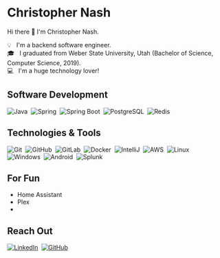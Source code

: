 # Christopher Nash

Hi there 👋 I'm Christopher Nash.

💡 &nbsp; I'm a backend software engineer.\
🎓 &nbsp; I graduated from Weber State University, Utah (Bachelor of Science, Computer Science, 2019).\
💻 &nbsp; I'm a huge technology lover!

## Software Development

![Java](https://img.shields.io/badge/-Java-000?&logo=Java&logoColor=007396&color=black)&nbsp;
![Spring](https://img.shields.io/badge/-Spring-000?&logo=Spring&color=black)&nbsp;
![Spring Boot](https://img.shields.io/badge/-SpringBoot-000?&logo=Spring%20Boot&color=black)&nbsp;
![PostgreSQL](https://img.shields.io/badge/-PostgreSQL-336791?style=flat-square&logo=postgresql&color=black)&nbsp;
![Redis](https://img.shields.io/badge/-Redis-black?style=flat-square&logo=Redis&color=black)

## Technologies & Tools
![Git](https://img.shields.io/badge/-Git-black?style=flat-square&logo=git&color=black)&nbsp;
![GitHub](https://img.shields.io/badge/-GitHub-181717?style=flat-square&logo=github&color=black)&nbsp;
![GitLab](https://img.shields.io/badge/-GitLab-FCA121?style=flat-square&logo=gitlab&color=black)&nbsp;
![Docker](https://img.shields.io/badge/-Docker-black?style=flat-square&logo=docker&color=black)&nbsp;
![IntelliJ](https://img.shields.io/badge/-IntelliJ%20IDEA-black?style=flat-square&logo=jetbrains&color=black)&nbsp;
![AWS](https://img.shields.io/badge/-AWS-000?&logo=Amazon-AWS&logoColor=F90&color=black)&nbsp;
![Linux](https://img.shields.io/badge/-Linux-black?style=flat-square&logo=linux&color=black)&nbsp;
![Windows](https://img.shields.io/badge/-Windows-000?style=flat-square&logo=windows&color=black)&nbsp;
![Android](https://img.shields.io/badge/-Android-000?style=flat-square&logo=android&color=black)&nbsp;
![Splunk](https://img.shields.io/badge/-Splunk-000?style=flat-square&logo=splunk&color=black)&nbsp;

## For Fun
* Home Assistant
* Plex
* 

## Reach Out
<a href="https://www.linkedin.com/in/christophernashslc" target="_blank"><img alt="LinkedIn" src="https://img.shields.io/badge/-LinkedIn-0077B5?style=flat-square&logo=Linkedin&logoColor=white&color=black"></a>&nbsp;
<a href="https://github.com/christopher-nash" target="_blank"><img alt="GitHub" src="https://img.shields.io/badge/-@christopher--nash-000?style=flat-square&logo=GitHub&logoColor=white&color=black"></a>

<!---
![Profile Visitors](https://visitor-badge.laobi.icu/badge?page_id=christopher-nash.christopher-nash)
-->
